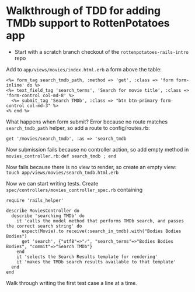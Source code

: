 # Walkthrough of TDD for adding TMDb support to RottenPotatoes app


* Start with a scratch branch checkout of the
`rottenpotatoes-rails-intro` repo

Add to `app/views/movies/index.html.erb` a form above the table:

```
<%= form_tag search_tmdb_path, :method => 'get', :class => 'form form-inline' do %>
<%= text_field_tag 'search_terms', 'Search for movie title', :class => 'form-control col-md-8' %>
  <%= submit_tag 'Search TMDb', :class => "btn btn-primary form-control col-md-3" %>
<% end %>
```

What happens when form submit?  Error because no route matches
`search_tmdb_path` helper, so add a route to config/routes.rb: 

  `get '/movies/search_tmdb', :as => 'search_tmdb` 

Now submission fails because no controller action, so add empty method
in `movies_controller.rb`: `def search_tmdb ; end` 

Now fails because there is no view to render, so create an empty view:
`touch app/views/movies/search_tmdb.html.erb` 

Now we can start writing tests.  Create
`spec/controllers/movies_controller_spec.rb` containing 

```
require 'rails_helper'

describe MoviesController do
  describe 'searching TMDb' do
    it 'calls the model method that performs TMDb search, and passes the correct search string' do
      expect(Movie).to receive(:search_in_tmdb).with("Bodies Bodies Bodies")
      get 'search', {"utf8"=>"✓", "search_terms"=>"Bodies Bodies Bodies", "commit"=>"Search TMDb"}
    end
    it 'selects the Search Results template for rendering'
    it 'makes the TMDb search results available to that template' 
  end
end
```

Walk through writing the first test case a line at a time.
